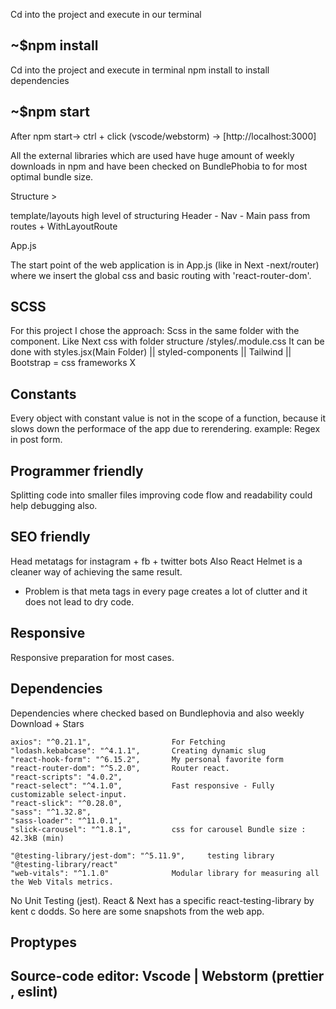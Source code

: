 Cd into the project and execute in our terminal

## ~$npm install

Cd into the project and execute in terminal npm install to install dependencies

## ~$npm start

After npm start-> ctrl + click (vscode/webstorm) -> [http://localhost:3000]

All the external libraries which are used have huge amount of weekly downloads in npm
and have been checked on BundlePhobia to for most optimal bundle size.

Structure >

template/layouts high level of structuring Header - Nav - Main
pass from routes + WithLayoutRoute

App.js

The start point of the web application is in App.js (like in Next -next/router) where we insert the global css
and basic routing with 'react-router-dom'.

## SCSS

For this project I chose the approach:
Scss in the same folder with the component.
Like Next css with folder structure /styles/<name>.module.css
It can be done with styles.jsx(Main Folder) || styled-components || Tailwind || Bootstrap = css frameworks X

## Constants

Every object with constant value is not in the scope of a function, because it slows down the performace of the app due to rerendering.
example: Regex in post form.

## Programmer friendly

Splitting code into smaller files improving code flow and readability could help debugging also.

## SEO friendly

Head metatags for instagram + fb + twitter bots
Also React Helmet is a cleaner way of achieving the same result.

- Problem is that meta tags in every page creates a lot of clutter and it does not lead to dry code.

## Responsive

Responsive preparation for most cases.

## Dependencies

Dependencies where checked based on Bundlephovia and also weekly Download + Stars

    axios": "^0.21.1",                  For Fetching
    "lodash.kebabcase": "^4.1.1",       Creating dynamic slug
    "react-hook-form": "^6.15.2",       My personal favorite form
    "react-router-dom": "^5.2.0",       Router react.
    "react-scripts": "4.0.2",
    "react-select": "^4.1.0",           Fast responsive - Fully customizable select-input.
    "react-slick": "^0.28.0",
    "sass": "^1.32.8",
    "sass-loader": "^11.0.1",
    "slick-carousel": "^1.8.1",         css for carousel Bundle size : 42.3kB (min)

    "@testing-library/jest-dom": "^5.11.9",     testing library
    "@testing-library/react"
    "web-vitals": "^1.1.0"              Modular library for measuring all the Web Vitals metrics.

No Unit Testing (jest). React & Next has a specific react-testing-library by kent c dodds. So here are some snapshots from the web app.

## Proptypes

## Source-code editor: Vscode | Webstorm (prettier , eslint)
